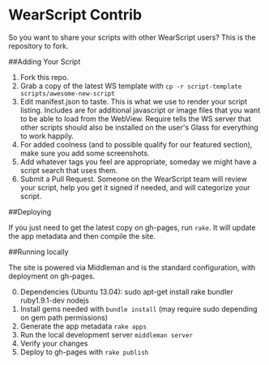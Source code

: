 # WearScript Contrib

So you want to share your scripts with other WearScript users? This is the repository to fork.

##Adding Your Script

1. Fork this repo.
2. Grab a copy of the latest WS template with `cp -r script-template scripts/awesome-new-script`
3. Edit manifest.json to taste. This is what we use to render your script listing. Includes are for additional javascript or image files that you want to be able to load from the WebView. Require tells the WS server that other scripts should also be installed on the user's Glass for everything to work happily.
4. For added coolness (and to possible qualify for our featured section), make sure you add some screenshots.
5. Add whatever tags you feel are appropriate, someday we might have a script search that uses them.
6. Submit a Pull Request. Someone on the WearScript team will review your script, help you get it signed if needed, and will categorize your script.

##Deploying

If you just need to get the latest copy on gh-pages, run `rake`. It will update the app metadata and then compile the site.

##Running locally

The site is powered via Middleman and is the standard configuration, with deployment on gh-pages.

0. Dependencies (Ubuntu 13.04): sudo apt-get install rake bundler ruby1.9.1-dev nodejs
1. Install gems needed with `bundle install` (may require sudo depending on gem path permissions)
2. Generate the app metadata `rake apps`
3. Run the local development server `middleman server`
4. Verify your changes
5. Deploy to gh-pages with `rake publish`
